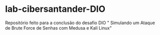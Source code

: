 # lab-cibersantander-DIO
Repositório feito para a conclusão do desafio DIO " Simulando um Ataque de Brute Force de Senhas com Medusa e Kali Linux"
